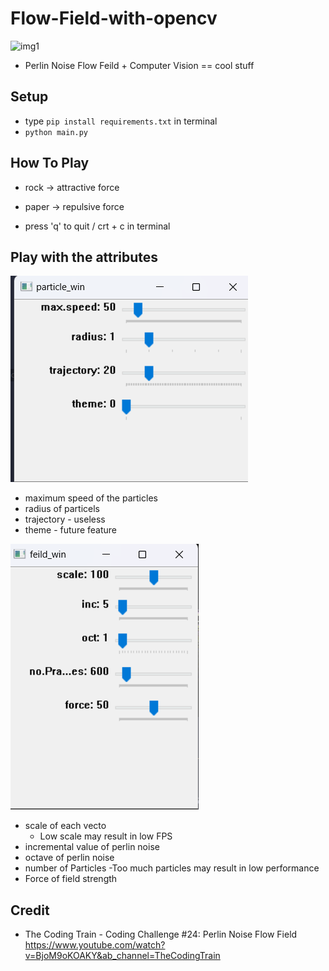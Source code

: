 # Flow-Field-with-opencv
![img1](img/pototype.gif)
- Perlin Noise Flow Feild + Computer Vision == cool stuff
## Setup
- type ```pip install requirements.txt``` in terminal
- ``` python main.py ```
## How To Play
- rock -> attractive force
- paper -> repulsive force

- press 'q' to quit / crt + c in terminal
## Play with the attributes
![img2](img/particle_win.png)
- maximum speed of the particles
- radius of particels
- trajectory - useless
- theme - future feature

![img3](img/field_win.png)
- scale of each vecto
    - Low scale may result in low FPS
- incremental value of perlin noise
- octave of perlin noise
- number of Particles
    -Too much particles may result in low performance
- Force of field strength

## Credit
- The Coding Train - Coding Challenge #24: Perlin Noise Flow Field 
https://www.youtube.com/watch?v=BjoM9oKOAKY&ab_channel=TheCodingTrain
